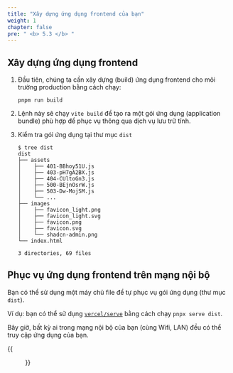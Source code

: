 ```yaml
---
title: "Xây dựng ứng dụng frontend của bạn"
weight: 1
chapter: false
pre: " <b> 5.3 </b> "
---
```


## Xây dựng ứng dụng frontend

1. Đầu tiên, chúng ta cần xây dựng (build) ứng dụng frontend cho môi trường production bằng cách chạy:

   ```shell
   pnpm run build
   ```

2. Lệnh này sẽ chạy `vite build` để tạo ra một gói ứng dụng (application bundle) phù hợp để phục vụ thông qua dịch vụ lưu trữ tĩnh.

3. Kiểm tra gói ứng dụng tại thư mục `dist`

   ```shell
   $ tree dist
   dist
   ├── assets
   │	​​├── 401-BBhoy51U.js
   │	​​├── 403-pH7gA2BX.js
   │	​​├── 404-CUltoGn3.js
   │	​​├── 500-BEjnOsrW.js
   │	​​├── 503-Dw-MojSM.js
   │	​​└── ...
   ├── images
   │	​​├── favicon_light.png
   │	​​├── favicon_light.svg
   │	​​├── favicon.png
   │	​​├── favicon.svg
   │	​​└── shadcn-admin.png
   └── index.html

   3 directories, 69 files
   ```

## Phục vụ ứng dụng frontend trên mạng nội bộ

Bạn có thể sử dụng một máy chủ file để tự phục vụ gói ứng dụng (thư mục `dist`).

Ví dụ: bạn có thể sử dụng [`vercel/serve`](https://github.com/vercel/serve) bằng cách chạy `pnpx serve dist`.

Bây giờ, bất kỳ ai trong mạng nội bộ của bạn (cùng Wifi, LAN) đều có thể truy cập ứng dụng của bạn.

{{<figure src="/images/workshop-3/frontend-app--serve-in-local-network.png" title="" width=300pc >}}
